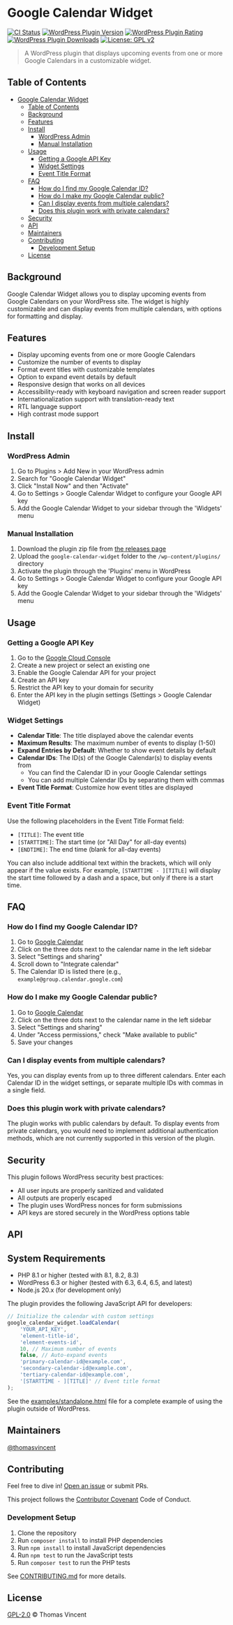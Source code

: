 # Google Calendar Widget

[![CI Status](https://github.com/thomasvincent/google-calendar-widget/workflows/CI/badge.svg)](https://github.com/thomasvincent/google-calendar-widget/actions)
[![WordPress Plugin Version](https://img.shields.io/wordpress/plugin/v/google-calendar-widget.svg)](https://wordpress.org/plugins/google-calendar-widget/)
[![WordPress Plugin Rating](https://img.shields.io/wordpress/plugin/rating/google-calendar-widget.svg)](https://wordpress.org/plugins/google-calendar-widget/)
[![WordPress Plugin Downloads](https://img.shields.io/wordpress/plugin/dt/google-calendar-widget.svg)](https://wordpress.org/plugins/google-calendar-widget/)
[![License: GPL v2](https://img.shields.io/badge/License-GPL%20v2-blue.svg)](https://www.gnu.org/licenses/old-licenses/gpl-2.0.en.html)

> A WordPress plugin that displays upcoming events from one or more Google Calendars in a customizable widget.

## Table of Contents

- [Google Calendar Widget](#google-calendar-widget)
  - [Table of Contents](#table-of-contents)
  - [Background](#background)
  - [Features](#features)
  - [Install](#install)
    - [WordPress Admin](#wordpress-admin)
    - [Manual Installation](#manual-installation)
  - [Usage](#usage)
    - [Getting a Google API Key](#getting-a-google-api-key)
    - [Widget Settings](#widget-settings)
    - [Event Title Format](#event-title-format)
  - [FAQ](#faq)
    - [How do I find my Google Calendar ID?](#how-do-i-find-my-google-calendar-id)
    - [How do I make my Google Calendar public?](#how-do-i-make-my-google-calendar-public)
    - [Can I display events from multiple calendars?](#can-i-display-events-from-multiple-calendars)
    - [Does this plugin work with private calendars?](#does-this-plugin-work-with-private-calendars)
  - [Security](#security)
  - [API](#api)
  - [Maintainers](#maintainers)
  - [Contributing](#contributing)
    - [Development Setup](#development-setup)
  - [License](#license)

## Background

Google Calendar Widget allows you to display upcoming events from Google Calendars on your WordPress site. The widget is highly customizable and can display events from multiple calendars, with options for formatting and display.

## Features

- Display upcoming events from one or more Google Calendars
- Customize the number of events to display
- Format event titles with customizable templates
- Option to expand event details by default
- Responsive design that works on all devices
- Accessibility-ready with keyboard navigation and screen reader support
- Internationalization support with translation-ready text
- RTL language support
- High contrast mode support

## Install

### WordPress Admin

1. Go to Plugins > Add New in your WordPress admin
2. Search for "Google Calendar Widget"
3. Click "Install Now" and then "Activate"
4. Go to Settings > Google Calendar Widget to configure your Google API key
5. Add the Google Calendar Widget to your sidebar through the 'Widgets' menu

### Manual Installation

1. Download the plugin zip file from [the releases page](https://github.com/thomasvincent/google-calendar-widget/releases)
2. Upload the `google-calendar-widget` folder to the `/wp-content/plugins/` directory
3. Activate the plugin through the 'Plugins' menu in WordPress
4. Go to Settings > Google Calendar Widget to configure your Google API key
5. Add the Google Calendar Widget to your sidebar through the 'Widgets' menu

## Usage

### Getting a Google API Key

1. Go to the [Google Cloud Console](https://console.developers.google.com/)
2. Create a new project or select an existing one
3. Enable the Google Calendar API for your project
4. Create an API key
5. Restrict the API key to your domain for security
6. Enter the API key in the plugin settings (Settings > Google Calendar Widget)

### Widget Settings

- **Calendar Title**: The title displayed above the calendar events
- **Maximum Results**: The maximum number of events to display (1-50)
- **Expand Entries by Default**: Whether to show event details by default
- **Calendar IDs**: The ID(s) of the Google Calendar(s) to display events from
  - You can find the Calendar ID in your Google Calendar settings
  - You can add multiple Calendar IDs by separating them with commas
- **Event Title Format**: Customize how event titles are displayed

### Event Title Format

Use the following placeholders in the Event Title Format field:
- `[TITLE]`: The event title
- `[STARTTIME]`: The start time (or "All Day" for all-day events)
- `[ENDTIME]`: The end time (blank for all-day events)

You can also include additional text within the brackets, which will only appear if the value exists. For example, `[STARTTIME - ][TITLE]` will display the start time followed by a dash and a space, but only if there is a start time.

## FAQ

### How do I find my Google Calendar ID?

1. Go to [Google Calendar](https://calendar.google.com/)
2. Click on the three dots next to the calendar name in the left sidebar
3. Select "Settings and sharing"
4. Scroll down to "Integrate calendar"
5. The Calendar ID is listed there (e.g., `example@group.calendar.google.com`)

### How do I make my Google Calendar public?

1. Go to [Google Calendar](https://calendar.google.com/)
2. Click on the three dots next to the calendar name in the left sidebar
3. Select "Settings and sharing"
4. Under "Access permissions," check "Make available to public"
5. Save your changes

### Can I display events from multiple calendars?

Yes, you can display events from up to three different calendars. Enter each Calendar ID in the widget settings, or separate multiple IDs with commas in a single field.

### Does this plugin work with private calendars?

The plugin works with public calendars by default. To display events from private calendars, you would need to implement additional authentication methods, which are not currently supported in this version of the plugin.

## Security

This plugin follows WordPress security best practices:

- All user inputs are properly sanitized and validated
- All outputs are properly escaped
- The plugin uses WordPress nonces for form submissions
- API keys are stored securely in the WordPress options table

## API

## System Requirements

- PHP 8.1 or higher (tested with 8.1, 8.2, 8.3)
- WordPress 6.3 or higher (tested with 6.3, 6.4, 6.5, and latest)
- Node.js 20.x (for development only)

The plugin provides the following JavaScript API for developers:

```javascript
// Initialize the calendar with custom settings
google_calendar_widget.loadCalendar(
    'YOUR_API_KEY',
    'element-title-id',
    'element-events-id',
    10, // Maximum number of events
    false, // Auto-expand events
    'primary-calendar-id@example.com',
    'secondary-calendar-id@example.com',
    'tertiary-calendar-id@example.com',
    '[STARTTIME - ][TITLE]' // Event title format
);
```

See the [examples/standalone.html](examples/standalone.html) file for a complete example of using the plugin outside of WordPress.

## Maintainers

[@thomasvincent](https://github.com/thomasvincent)

## Contributing

Feel free to dive in! [Open an issue](https://github.com/thomasvincent/google-calendar-widget/issues/new) or submit PRs.

This project follows the [Contributor Covenant](http://contributor-covenant.org/version/1/3/0/) Code of Conduct.

### Development Setup

1. Clone the repository
2. Run `composer install` to install PHP dependencies
3. Run `npm install` to install JavaScript dependencies
4. Run `npm test` to run the JavaScript tests
5. Run `composer test` to run the PHP tests

See [CONTRIBUTING.md](CONTRIBUTING.md) for more details.

## License

[GPL-2.0](LICENSE) © Thomas Vincent
